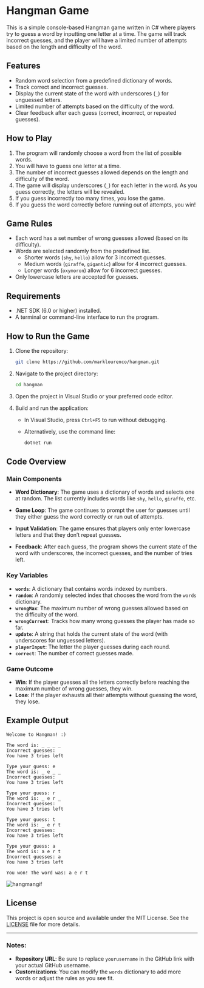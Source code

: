 # Hangman Game

This is a simple console-based Hangman game written in C# where players try to guess a word by inputting one letter at a time. The game will track incorrect guesses, and the player will have a limited number of attempts based on the length and difficulty of the word.

## Features

- Random word selection from a predefined dictionary of words.
- Track correct and incorrect guesses.
- Display the current state of the word with underscores (`_`) for unguessed letters.
- Limited number of attempts based on the difficulty of the word.
- Clear feedback after each guess (correct, incorrect, or repeated guesses).

## How to Play

1. The program will randomly choose a word from the list of possible words.
2. You will have to guess one letter at a time.
3. The number of incorrect guesses allowed depends on the length and difficulty of the word.
4. The game will display underscores (`_`) for each letter in the word. As you guess correctly, the letters will be revealed.
5. If you guess incorrectly too many times, you lose the game.
6. If you guess the word correctly before running out of attempts, you win!

## Game Rules

- Each word has a set number of wrong guesses allowed (based on its difficulty).
- Words are selected randomly from the predefined list.
  - Shorter words (`shy`, `hello`) allow for 3 incorrect guesses.
  - Medium words (`giraffe`, `gigantic`) allow for 4 incorrect guesses.
  - Longer words (`oxymoron`) allow for 6 incorrect guesses.
- Only lowercase letters are accepted for guesses.

## Requirements

- .NET SDK (6.0 or higher) installed.
- A terminal or command-line interface to run the program.

## How to Run the Game

1. Clone the repository:

   ```bash
   git clone https://github.com/marklourenco/hangman.git
   ```

2. Navigate to the project directory:

   ```bash
   cd hangman
   ```

3. Open the project in Visual Studio or your preferred code editor.

4. Build and run the application:

   - In Visual Studio, press `Ctrl+F5` to run without debugging.
   - Alternatively, use the command line:

     ```bash
     dotnet run
     ```

## Code Overview

### Main Components

- **Word Dictionary**: The game uses a dictionary of words and selects one at random. The list currently includes words like `shy`, `hello`, `giraffe`, etc.
  
- **Game Loop**: The game continues to prompt the user for guesses until they either guess the word correctly or run out of attempts.

- **Input Validation**: The game ensures that players only enter lowercase letters and that they don’t repeat guesses.

- **Feedback**: After each guess, the program shows the current state of the word with underscores, the incorrect guesses, and the number of tries left.

### Key Variables

- **`words`**: A dictionary that contains words indexed by numbers.
- **`random`**: A randomly selected index that chooses the word from the `words` dictionary.
- **`wrongMax`**: The maximum number of wrong guesses allowed based on the difficulty of the word.
- **`wrongCurrent`**: Tracks how many wrong guesses the player has made so far.
- **`update`**: A string that holds the current state of the word (with underscores for unguessed letters).
- **`playerInput`**: The letter the player guesses during each round.
- **`correct`**: The number of correct guesses made.

### Game Outcome

- **Win**: If the player guesses all the letters correctly before reaching the maximum number of wrong guesses, they win.
- **Lose**: If the player exhausts all their attempts without guessing the word, they lose.

## Example Output

```
Welcome to Hangman! :)

The word is: _ _ _ _
Incorrect guesses: 
You have 3 tries left

Type your guess: e
The word is: _ e _ _
Incorrect guesses: 
You have 3 tries left

Type your guess: r
The word is: _ e r _
Incorrect guesses: 
You have 3 tries left

Type your guess: t
The word is: _ e r t
Incorrect guesses: 
You have 3 tries left

Type your guess: a
The word is: a e r t
Incorrect guesses: a
You have 3 tries left

You won! The word was: a e r t
```
![hangmangif](https://github.com/user-attachments/assets/8b3c6eb1-eb36-440f-bcd5-ac8c44fa5080)

## License

This project is open source and available under the MIT License. See the [LICENSE](LICENSE) file for more details.

---

### Notes:

- **Repository URL**: Be sure to replace `yourusername` in the GitHub link with your actual GitHub username.
- **Customizations**: You can modify the `words` dictionary to add more words or adjust the rules as you see fit.
